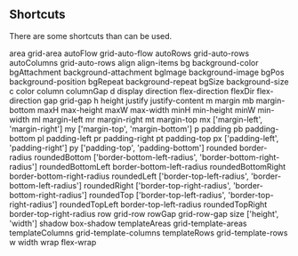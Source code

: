 ## Shortcuts

There are some shortcuts than can be used.

<TableBox>
  <tr>
    <th>area</th>
    <th>grid-area</th>
  </tr>
  <tr>
    <th>autoFlow</th>
    <th>grid-auto-flow</th>
  </tr>
  <tr>
    <th>autoRows</th>
    <th>grid-auto-rows</th>
  </tr>
  <tr>
    <th>autoColumns</th>
    <th>grid-auto-rows</th>
  </tr>
  <tr>
    <th>align</th>
    <th>align-items</th>
  </tr>
  <tr>
    <th>bg</th>
    <th>background-color</th>
  </tr>
  <tr>
    <th>bgAttachment</th>
    <th>background-attachment</th>
  </tr>
  <tr>
    <th>bgImage</th>
    <th>background-image</th>
  </tr>
  <tr>
    <th>bgPos</th>
    <th>background-position</th>
  </tr>
  <tr>
    <th>bgRepeat</th>
    <th>background-repeat</th>
  </tr>
  <tr>
    <th>bgSize</th>
    <th>background-size</th>
  </tr>
  <tr>
    <th>c</th>
    <th>color</th>
  </tr>
  <tr>
    <th>column</th>
    <th>columnGap</th>
  </tr>
  <tr>
    <th>d</th>
    <th>display</th>
  </tr>
  <tr>
    <th>direction</th>
    <th>flex-direction</th>
  </tr>
  <tr>
    <th>flexDir</th>
    <th>flex-direction</th>
  </tr>
  <tr>
    <th>gap</th>
    <th>grid-gap</th>
  </tr>
  <tr>
    <th>h</th>
    <th>height</th>
  </tr>
  <tr>
    <th>justify</th>
    <th>justify-content</th>
  </tr>
  <tr>
    <th>m</th>
    <th>margin</th>
  </tr>
  <tr>
    <th>mb</th>
    <th>margin-bottom</th>
  </tr>
  <tr>
    <th>maxH</th>
    <th>max-height</th>
  </tr>
  <tr>
    <th>maxW</th>
    <th>max-width</th>
  </tr>
  <tr>
    <th>minH</th>
    <th>min-height</th>
  </tr>
  <tr>
    <th>minW</th>
    <th>min-width</th>
  </tr>
  <tr>
    <th>ml</th>
    <th>margin-left</th>
  </tr>
  <tr>
    <th>mr</th>
    <th>margin-right</th>
  </tr>
  <tr>
    <th>mt</th>
    <th>margin-top</th>
  </tr>
  <tr>
    <th>mx</th>
    <th>['margin-left', 'margin-right']</th>
  </tr>
  <tr>
    <th>my</th>
    <th>['margin-top', 'margin-bottom']</th>
  </tr>
  <tr>
    <th>p</th>
    <th>padding</th>
  </tr>
  <tr>
    <th>pb</th>
    <th>padding-bottom</th>
  </tr>
  <tr>
    <th>pl</th>
    <th>padding-left</th>
  </tr>
  <tr>
    <th>pr</th>
    <th>padding-right</th>
  </tr>
  <tr>
    <th>pt</th>
    <th>padding-top</th>
  </tr>
  <tr>
    <th>px</th>
    <th>['padding-left', 'padding-right']</th>
  </tr>
  <tr>
    <th>py</th>
    <th>['padding-top', 'padding-bottom']</th>
  </tr>
  <tr>
    <th>rounded</th>
    <th>border-radius</th>
  </tr>
  <tr>
    <th>roundedBottom</th>
    <th>['border-bottom-left-radius', 'border-bottom-right-radius']</th>
  </tr>
  <tr>
    <th>roundedBottomLeft</th>
    <th>border-bottom-left-radius</th>
  </tr>
  <tr>
    <th>roundedBottomRight</th>
    <th>border-bottom-right-radius</th>
  </tr>
  <tr>
    <th>roundedLeft</th>
    <th>['border-top-left-radius', 'border-bottom-left-radius']</th>
  </tr>
  <tr>
    <th>roundedRight</th>
    <th>['border-top-right-radius', 'border-bottom-right-radius']</th>
  </tr>
  <tr>
    <th>roundedTop</th>
    <th>['border-top-left-radius', 'border-top-right-radius']</th>
  </tr>
  <tr>
    <th>roundedTopLeft</th>
    <th>border-top-left-radius</th>
  </tr>
  <tr>
    <th>roundedTopRight</th>
    <th>border-top-right-radius</th>
  </tr>
  <tr>
    <th>row</th>
    <th>grid-row</th>
  </tr>
  <tr>
    <th>rowGap</th>
    <th>grid-row-gap</th>
  </tr>
  <tr>
    <th>size</th>
    <th>['height', 'width']</th>
  </tr>
  <tr>
    <th>shadow</th>
    <th>box-shadow</th>
  </tr>
  <tr>
    <th>templateAreas</th>
    <th>grid-template-areas</th>
  </tr>
  <tr>
    <th>templateColumns</th>
    <th>grid-template-columns</th>
  </tr>
  <tr>
    <th>templateRows</th>
    <th>grid-template-rows</th>
  </tr>
  <tr>
    <th>w</th>
    <th>width</th>
  </tr>
  <tr>
    <th>wrap</th>
    <th>flex-wrap</th>
  </tr>
</TableBox>
